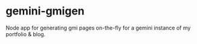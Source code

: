 # gemini-gmigen
Node app for generating gmi pages on-the-fly for a gemini instance of my portfolio &amp; blog.
